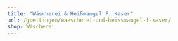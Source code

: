 ```yaml
---
title: "Wäscherei & Heißmangel F. Kaser"
url: /goettingen/waescherei-und-heissmangel-f-kaser/
shop: Wäscherei
---
```

